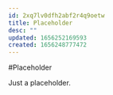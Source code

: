 ```yaml
---
id: 2xq7lv0dfh2abf2r4q9oetw
title: Placeholder
desc: ""
updated: 1656252169593
created: 1656248777472
---
```


#Placeholder

Just a placeholder.
